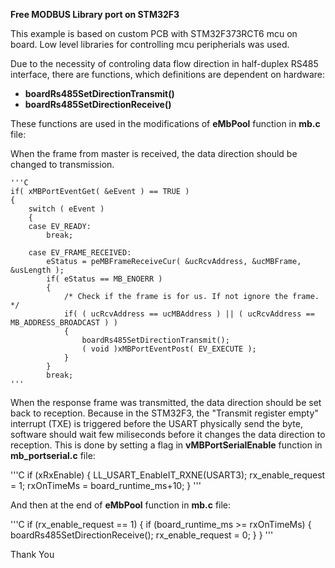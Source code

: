 **Free MODBUS Library port on STM32F3**

This example is based on custom PCB with STM32F373RCT6 mcu on board.
Low level libraries for controlling mcu peripherials was used.

Due to the necessity of controling data flow direction in half-duplex RS485 interface,
there are functions, which definitions are dependent on hardware:
* **boardRs485SetDirectionTransmit()**
* **boardRs485SetDirectionReceive()**
  
These functions are used in the modifications of **eMbPool** function in **mb.c** file:

When the frame from master is received, the data direction should be changed to transmission.

    '''C
    if( xMBPortEventGet( &eEvent ) == TRUE )
    {
        switch ( eEvent )
        {
        case EV_READY:
            break;

        case EV_FRAME_RECEIVED:
            eStatus = peMBFrameReceiveCur( &ucRcvAddress, &ucMBFrame, &usLength );
            if( eStatus == MB_ENOERR )
            {
                /* Check if the frame is for us. If not ignore the frame. */
                if( ( ucRcvAddress == ucMBAddress ) || ( ucRcvAddress == MB_ADDRESS_BROADCAST ) )
                {
                    boardRs485SetDirectionTransmit();
                    ( void )xMBPortEventPost( EV_EXECUTE );
                }
            }
            break;
    '''
When the response frame was transmitted, the data direction should be set back to reception.
Because in the STM32F3, the "Transmit register empty" interrupt (TXE) is triggered before the USART physically send the byte, software should wait few miliseconds before it changes the data direction to reception. This is done by setting a flag in **vMBPortSerialEnable** function in **mb_portserial.c** file:

'''C
	if (xRxEnable)
	{
		LL_USART_EnableIT_RXNE(USART3);
		rx_enable_request = 1;
		rxOnTimeMs = board_runtime_ms+10;
	}
'''

And then at the end of **eMbPool** function in **mb.c** file:

'''C
    if (rx_enable_request == 1)
    {
		if (board_runtime_ms >= rxOnTimeMs)
        {
            boardRs485SetDirectionReceive();
            rx_enable_request = 0;
        }
	}
'''

Thank You
